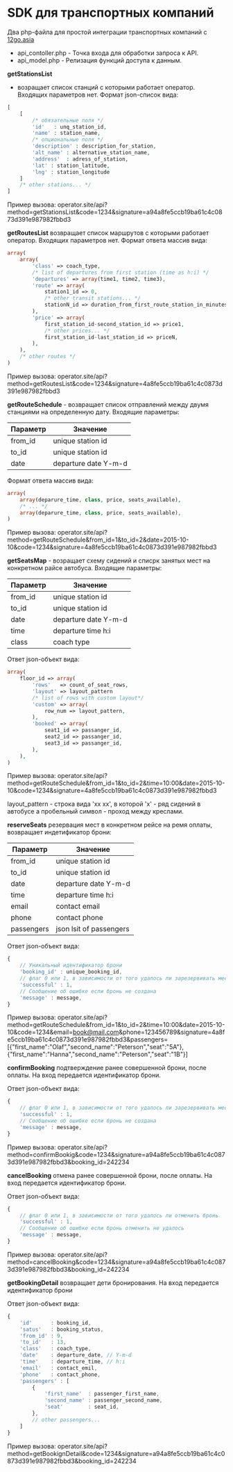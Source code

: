 # SDK для транспортных компаний
Два php-файла для простой интеграции транспортных компаний с [12go.asia](https://12go.asia)

 * api_contoller.php - Точка входа для обработки запроса к API.
 * api_model.php - Релизация функций доступа к данным.



__getStationsList__
 - возращает список станций с которыми работает оператор.
Входящих параметров нет.
Формат json-список вида:

```php
[
	[
        /* обязательные поля */    
    	'id'   : unq_station_id,
        'name' : station_name,
        /* опциональные поля */
        'description' : description_for_station,
        'alt_name' : alternative_station_name,
        'address'  : adress_of_station,
        'lat' : station_latitude,
        'lng' : station_longitude
    ]
    /* other stations... */
]
```
Пример вызова: operator.site/api?method=getStationsList&code=1234&signature=a94a8fe5ccb19ba61c4c0873d391e987982fbbd3

__getRoutesList__ возвращает список маршрутов с которыми работает оператор. Входящих параметров нет. Формат ответа массив вида:
```php
array(
	array(
		'class' => coach_type,
        /* list of departures from first station (time as h:i) */
        'departures' => array(time1, time2, time3),
        'route' => array(
        	station1_id => 0,
            /* other transit stations... */
            stationN_id => duration_from_first_route_station_in_minutes,
        ),
        'price' => array(
        	first_station_id-second_station_id => price1,
            /* other prices... */
        	first_station_id-last_station_id => priceN,
        ),
	),
    /* other routes */
)
```
Пример вызова: operator.site/api?method=getRoutesList&code=1234&signature=4a8fe5ccb19ba61c4c0873d391e987982fbbd3

__getRouteSchedule__ - возвращает список отправлений между двумя станциями на определенную дату. Входящие параметры:

| Параметр      | Значение            |
| ------------- |---------------------|
| from_id       | unique station id   |
| to_id         | unique station id   |
| date          | departure date Y-m-d|
Формат ответа массив вида:
```php
array(
	array(deparure_time, class, price, seats_available),
    /* ... */
	array(deparure_time, class, price, seats_available),
)
```
Пример вызова: operator.site/api?method=getRouteSchedule&from_id=1&to_id=2&date=2015-10-10&code=1234&signature=4a8fe5ccb19ba61c4c0873d391e987982fbbd3

__getSeatsMap__ - возращает схему сидений и списрк занятых мест на конкретном райсе автобуса. Входящие параметры:

| Параметр      | Значение            |
| ------------- |---------------------|
| from_id       | unique station id   |
| to_id         | unique station id   |
| date          | departure date Y-m-d|
| time          | departure time h:i  |
| class         | coach type          |
Ответ json-объект вида:
```php
array(
	floor_id => array(
    	'rows'   => count_of_seat_rows,
        'layout' => layout_pattern
        /* list of rows with custom layout*/
        'custom' => array(
        	row_num => layout_pattern,
        ),
        'booked' => array(
        	seat1_id => passanger_id,
            seat2_id => passanger_id,
            seat3_id => passanger_id,
        ),
    ),
)
```
Пример вызова: operator.site/api?method=getRouteSchedule&from_id=1&to_id=2&time=10:00&date=2015-10-10&code=1234&signature=4a8fe5ccb19ba61c4c0873d391e987982fbbd3

layout_pattern - строка вида 'xx xx', в которой 'x' - ряд сидений в автобусе а пробельный символ - проход между креслами.

__reserveSeats__ резервация мест в конкретном рейсе на ремя оплаты, возвращает индетификатор брони:

| Параметр      | Значение            |
| ------------- |---------------------|
| from_id       | unique station id   |
| to_id         | unique station id   |
| date          | departure date Y-m-d|
| time          | departure time h:i  |
| email         | contact email       |
| phone         | contact phone       |
| passengers    | json lsit of passengers  |
Ответ json-объект вида:
```javascript
{
	// Уникальный идентификатор брони
    'booking_id' : unique_booking_id,
    // флаг 0 или 1, в зависимости от того удалось ли зарезервивать места
    'successful' : 1,
    // Сообщение об ошибке если бронь не создана
    'message' : message,
}
```
Пример вызова: operator.site/api?method=getRouteSchedule&from_id=1&to_id=2&time=10:00&date=2015-10-10&code=1234&email=book@mail.com&phone=123456789&signature=4a8fe5ccb19ba61c4c0873d391e987982fbbd3&passengers=[{"first_name":"Olaf","second_name":"Peterson","seat":"5A"},{"first_name":"Hanna","second_name":"Peterson","seat":"1B"}]

__confirmBooking__ подтверждение ранее совершенной брони, после оплаты. На вход передается идентификатор брони.

Ответ json-объект вида:

```javascript
{
    // флаг 0 или 1, в зависимости от того удалось ли зарезервивать места
    'successful' : 1,
    // Сообщение об ошибке если бронь не создана
    'message' : message,
}
```
Пример вызова: operator.site/api?method=confirmBookig&code=1234&signature=a94a8fe5ccb19ba61c4c0873d391e987982fbbd3&booking_id=242234


__cancelBooking__  отмена ранее совершенной брони, после оплаты. На вход передается идентификатор брони.

Ответ json-объект вида:

```javascript
{
    // флаг 0 или 1, в зависимости от того удалось ли отменить бронь
    'successful' : 1,
    // Сообщение об ошибке если бронь отменить не удалось
    'message' : message,
}
```
Пример вызова: operator.site/api?method=cancelBooking&code=1234&signature=a94a8fe5ccb19ba61c4c0873d391e987982fbbd3&booking_id=242234

__getBookingDetail__ возвращает дети бронирования. На вход передается идентификатор брони

Ответ json-объект вида:

```javascript
{
 	'id'      : booking_id,
 	'satus'   : booking_status,
	'from_id' : 9,
  	'to_id'   : 13,
  	'class'   : coach_type,
	'date'    : departure_date, // Y-m-d
  	'time'    : departure_time, // h:i
  	'email'   : contact_emil,
  	'phone'   : contact_phone, 
  	'passengers' : [
    	{
        	'first_name'  : passenger_first_name, 
        	'second_name' : passenger_second_name, 
            'seat'        : seat_id,
        },
		// other passengers...
    ]
}
```
Пример вызова: operator.site/api?method=getBookignDetail&code=1234&signature=a94a8fe5ccb19ba61c4c0873d391e987982fbbd3&booking_id=242234




